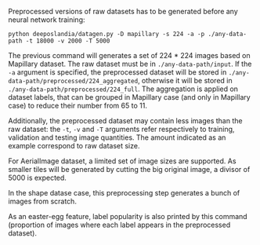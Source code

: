 Preprocessed versions of raw datasets has to be generated before any neural
network training:

```
python deeposlandia/datagen.py -D mapillary -s 224 -a -p ./any-data-path -t 18000 -v 2000 -T 5000
```

The previous command will generates a set of 224 * 224 images based on
Mapillary dataset. The raw dataset must be in `./any-data-path/input`. If the
`-a` argument is specified, the preprocessed dataset will be stored in
`./any-data-path/preprocessed/224_aggregated`, otherwise it will be stored in
`./any-data-path/preprocessed/224_full`. The aggregation is applied on dataset
labels, that can be grouped in Mapillary case (and only in Mapillary case) to
reduce their number from 65 to 11.

Additionally, the preprocessed dataset may contain less images than the raw
dataset: the `-t`, `-v` and `-T` arguments refer respectively to training,
validation and testing image quantities. The amount indicated as an example
correspond to raw dataset size.

For AerialImage dataset, a limited set of image sizes are supported. As smaller
tiles will be generated by cutting the big original image, a divisor of 5000 is
expected.

In the shape datase case, this preprocessing step generates a bunch of images
from scratch.

As an easter-egg feature, label popularity is also printed by this command
(proportion of images where each label appears in the preprocessed dataset).
